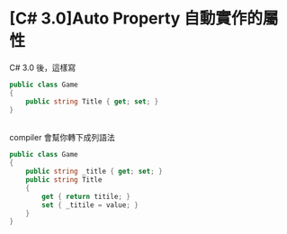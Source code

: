 # [C# 3.0]Auto Property 自動實作的屬性

C# 3.0 後，這樣寫
```csharp
public class Game
{
    public string Title { get; set; }
}
```

<br/>compiler 會幫你轉下成列語法
```csharp
public class Game
{
    public string _title { get; set; }
    public string Title
    {
        get { return titile; }
        set { _titile = value; }
    }
}
```